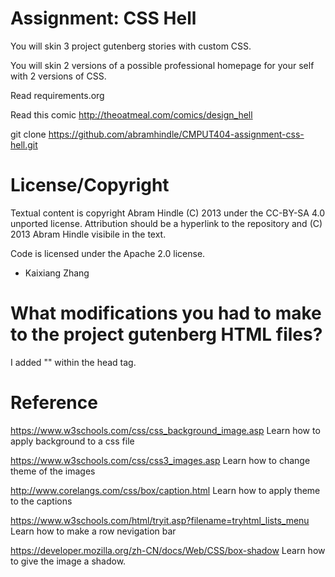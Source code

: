 Assignment: CSS Hell
====================

You will skin 3 project gutenberg stories with custom CSS.

You will skin 2 versions of a possible professional homepage for your
self with 2 versions of CSS.

Read requirements.org

Read this comic http://theoatmeal.com/comics/design_hell

git clone https://github.com/abramhindle/CMPUT404-assignment-css-hell.git

License/Copyright
=================

Textual content is copyright Abram Hindle (C) 2013 under the CC-BY-SA
4.0 unported license. Attribution should be a hyperlink to the
repository and (C) 2013 Abram Hindle visibile in the text.

Code is licensed under the Apache 2.0 license.

* Kaixiang Zhang

What modifications you had to make to the project gutenberg HTML files?
========================

I added "<link rel="stylesheet" type="text/css" href="assets/change.css">" within the head tag.

Reference
========================

https://www.w3schools.com/css/css_background_image.asp Learn how to apply background to a css file

https://www.w3schools.com/css/css3_images.asp Learn how to change theme of the images

http://www.corelangs.com/css/box/caption.html Learn how to apply theme to the captions

https://www.w3schools.com/html/tryit.asp?filename=tryhtml_lists_menu Learn how to make a row nevigation bar

https://developer.mozilla.org/zh-CN/docs/Web/CSS/box-shadow Learn how to give the image a shadow.
